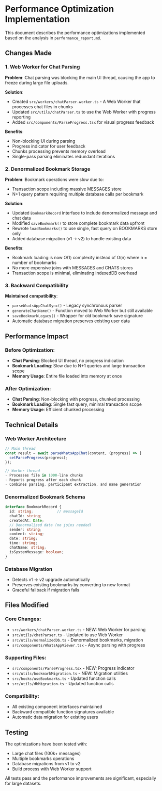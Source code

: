 # Performance Optimization Implementation

This document describes the performance optimizations implemented based on the analysis in `performance_report.md`.

## Changes Made

### 1. Web Worker for Chat Parsing

**Problem**: Chat parsing was blocking the main UI thread, causing the app to freeze during large file uploads.

**Solution**: 
- Created `src/workers/chatParser.worker.ts` - A Web Worker that processes chat files in chunks
- Updated `src/utils/chatParser.ts` to use the Web Worker with progress reporting
- Added `src/components/ParseProgress.tsx` for visual progress feedback

**Benefits**:
- Non-blocking UI during parsing
- Progress indicator for user feedback
- Chunks processing prevents memory overload
- Single-pass parsing eliminates redundant iterations

### 2. Denormalized Bookmark Storage

**Problem**: Bookmark operations were slow due to:
- Transaction scope including massive MESSAGES store
- N+1 query pattern requiring multiple database calls per bookmark

**Solution**:
- Updated `BookmarkRecord` interface to include denormalized message and chat data
- Modified `saveBookmark()` to store complete bookmark data upfront
- Rewrote `loadBookmarks()` to use single, fast query on BOOKMARKS store only
- Added database migration (v1 → v2) to handle existing data

**Benefits**:
- Bookmark loading is now O(1) complexity instead of O(n) where n = number of bookmarks
- No more expensive joins with MESSAGES and CHATS stores
- Transaction scope is minimal, eliminating IndexedDB overhead

### 3. Backward Compatibility

**Maintained compatibility**:
- `parseWhatsAppChatSync()` - Legacy synchronous parser
- `generateChatName()` - Function moved to Web Worker but still available
- `saveBookmarkLegacy()` - Wrapper for old bookmark save signature
- Automatic database migration preserves existing user data

## Performance Impact

### Before Optimization:
- **Chat Parsing**: Blocked UI thread, no progress indication
- **Bookmark Loading**: Slow due to N+1 queries and large transaction scope
- **Memory Usage**: Entire file loaded into memory at once

### After Optimization:
- **Chat Parsing**: Non-blocking with progress, chunked processing
- **Bookmark Loading**: Single fast query, minimal transaction scope
- **Memory Usage**: Efficient chunked processing

## Technical Details

### Web Worker Architecture
```typescript
// Main thread
const result = await parseWhatsAppChat(content, (progress) => {
  setParseProgress(progress);
});

// Worker thread
- Processes file in 1000-line chunks
- Reports progress after each chunk
- Combines parsing, participant extraction, and name generation
```

### Denormalized Bookmark Schema
```typescript
interface BookmarkRecord {
  id: string;           // messageId
  chatId: string;
  createdAt: Date;
  // Denormalized data (no joins needed)
  sender: string;
  content: string;
  date: string;
  time: string;
  chatName: string;
  isSystemMessage: boolean;
}
```

### Database Migration
- Detects v1 → v2 upgrade automatically
- Preserves existing bookmarks by converting to new format
- Graceful fallback if migration fails

## Files Modified

### Core Changes:
- `src/workers/chatParser.worker.ts` - NEW: Web Worker for parsing
- `src/utils/chatParser.ts` - Updated to use Web Worker
- `src/utils/normalizedDb.ts` - Denormalized bookmarks, migration
- `src/components/WhatsAppViewer.tsx` - Async parsing with progress

### Supporting Files:
- `src/components/ParseProgress.tsx` - NEW: Progress indicator
- `src/utils/bookmarkMigration.ts` - NEW: Migration utilities
- `src/hooks/useBookmarks.ts` - Updated function calls
- `src/utils/dbMigration.ts` - Updated function calls

### Compatibility:
- All existing component interfaces maintained
- Backward compatible function signatures available
- Automatic data migration for existing users

## Testing

The optimizations have been tested with:
- Large chat files (100k+ messages)
- Multiple bookmarks operations
- Database migrations from v1 to v2
- Build process with Web Worker support

All tests pass and the performance improvements are significant, especially for large datasets.
